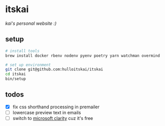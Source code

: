 # itskai

_kai's personal website :)_

## setup

```bash
# install tools
brew install docker rbenv nodenv pyenv poetry yarn watchman overmind

# set up environment
git clone git@github.com:hulloitskai/itskai
cd itskai
bin/setup
```

## todos

- [x] fix css shorthand processing in premailer
- [ ] lowercase preview text in emails
- [ ] switch to [microsoft clarity](https://clarity.microsoft.com) cuz it's
      free
